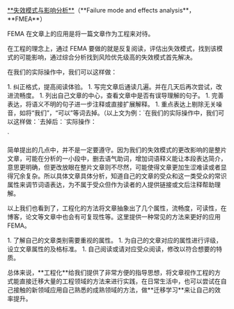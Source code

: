 [\*\*失效模式与影响分析\*\*](https://zh.wikipedia.org/wiki/%E5%A4%B1%E6%95%88%E6%A8%A1%E5%BC%8F%E4%B8%8E%E5%BD%B1%E5%93%8D%E5%88%86%E6%9E%90)（\*\*Failure mode and effects analysis\*\*，\*\*FMEA\*\*）

FEMA 在文章上的应用是将一篇文章作为工程来对待。

在工程的理念上，通过 FEMA 要做的就是反复阅读，评估出失效模式，找到该模式的可能影响，通过综合分析找到风险优先级高的失效模式首先解决。

在我们的实际操作中，我们可以这样做：

1\. 纠正格式，提高阅读体验。
1\. 写完文章后通读几遍。并在几天后再次尝试，改进流畅度。
1\. 列出自己文章的中心，查看文章中是否有误导理解的句子。
1\. 完善表达，将语义不明的句子进一步注释或直接扩展解释。
1\. 重点表达上剔除无关噪音，如将“我们”，“可以”等词去掉。（以上文为例：\`在我们的实际操作中，我们可以这样做：\`去掉后：\`实际操作：

\`

简单提出的几点中，并不是一定要遵守。因为我们的失效模式的更改影响的是整片文章，可能在分析的一小段中，删去语气助词，增加词语释义能让本段表达简介，意思更明确，但更改放眼在整片文章则不尽然，可能使得文章更加生涩难读或者显得冗余复杂。所以具体文章具体分析，知道自己的文章的受众和这一类受众的常识属性来调节词语表达，为不属于受众但作为读者的人提供链接或文后注释帮助理解。

以上我们也看到了，工程化的方法将文章抽象出了几个属性，流畅度，可读性，在博客，论文等文章中也会有可复现性等。这里提供一种常见的方法来更好的应用 FEMA。

1\. 了解自己的文章类别需要重视的属性。
1\. 为自己的文章对应的属性进行评级，设立文章属性的及格标准。
1\. 自己阅读或请对应受众阅读，修改以符合想要的特质。

总体来说，\*\*工程化\*\*给我们提供了非常方便的指导思想，将文章视作工程的方式能直接迁移大量的工程领域的方法来进行实践，在日常生活中，也可以尝试在自己接触的新领域应用自己熟悉的成熟领域的方法，做\*\*迁移学习\*\*来让自己的效率提升。